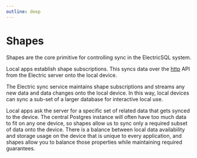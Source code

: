 ```yaml
---
outline: deep
---
```


# Shapes

Shapes are the core primitive for controlling sync in the ElectricSQL system.

Local apps establish shape subscriptions. This syncs data over the [http](/docs/api/http) API from the Electric server onto the local device.

The Electric sync service maintains shape subscriptions and streams any new data and data changes onto the local device. In this way, local devices can sync a sub-set of a larger database for interactive local use.

Local apps ask the server for a specific set of related data that gets synced to the device. The central Postgres instance will often have too much data to fit on any one device, so shapes allow us to sync only a required subset of data onto the device. There is a balance between local data availability and storage usage on the device that is unique to every application, and shapes allow you to balance those properties while maintaining required guarantees.
